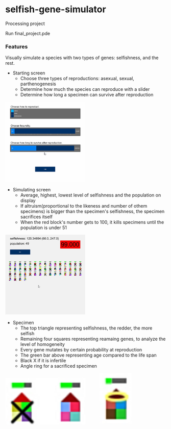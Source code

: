 # selfish-gene-simulator
Processing project

Run final_project.pde

### Features
Visually simulate a species with two types of genes: selfishness, and the rest.

- Starting screen
  - Choose three types of reproductions: asexual, sexual, parthenogenesis
  - Determine how much the species can reproduce with a slider
  - Determine how long a specimen can survive after reproduction

<img src="https://raw.githubusercontent.com/jwkimOwl/Selfish-Gene-Simulator/master/screenshots/1.png" width="250">

- Simulating screen
  - Average, highest, lowest level of selfishness and the population on display
  - If altruism(proportional to the likeness and number of othem specimens) is bigger than the specimen's selfishness, the specimen sacrifices itself
  - When the red block's number gets to 100, it kills specimens until the population is under 51

<img src="https://raw.githubusercontent.com/jwkimOwl/Selfish-Gene-Simulator/master/screenshots/2.png" width="250">

- Specimen
  - The top triangle representing selfishness, the redder, the more selfish
  - Remaining four squares representing reamaing genes, to analyze the level of homogeneity
  - Every gene mutates by certain probability at reproduction
  - The green bar above representing age compared to the life span
  - Black X if it is infertile
  - Angle ring for a sacrificed specimen

<img src="https://raw.githubusercontent.com/jwkimOwl/Selfish-Gene-Simulator/master/screenshots/3.png" width="250"> &emsp;&emsp;&emsp;<img src="https://raw.githubusercontent.com/jwkimOwl/Selfish-Gene-Simulator/master/screenshots/4.png" width="100">
